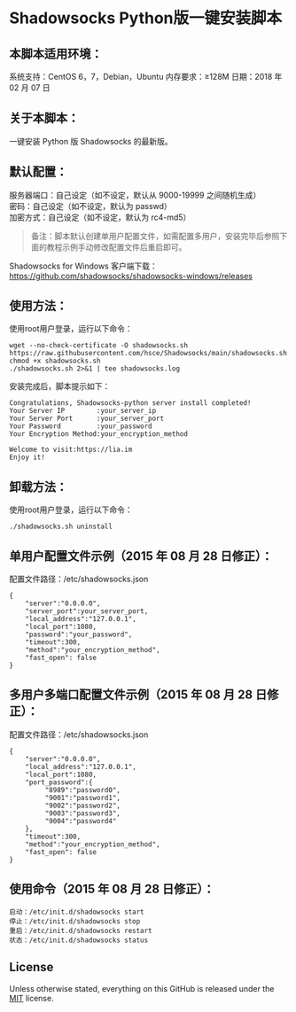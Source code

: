 # Shadowsocks Python版一键安装脚本

## 本脚本适用环境：

系统支持：CentOS 6，7，Debian，Ubuntu
内存要求：≥128M
日期：2018 年 02 月 07 日

## 关于本脚本：

一键安装 Python 版 Shadowsocks 的最新版。

## 默认配置：

服务器端口：自己设定（如不设定，默认从 9000-19999 之间随机生成）  
密码：自己设定（如不设定，默认为 passwd）  
加密方式：自己设定（如不设定，默认为 rc4-md5）  

> 备注：脚本默认创建单用户配置文件，如需配置多用户，安装完毕后参照下面的教程示例手动修改配置文件后重启即可。

Shadowsocks for Windows 客户端下载：
https://github.com/shadowsocks/shadowsocks-windows/releases

## 使用方法：

使用root用户登录，运行以下命令：

```
wget --no-check-certificate -O shadowsocks.sh https://raw.githubusercontent.com/hsce/Shadowsocks/main/shadowsocks.sh
chmod +x shadowsocks.sh
./shadowsocks.sh 2>&1 | tee shadowsocks.log
```
安装完成后，脚本提示如下：

```
Congratulations, Shadowsocks-python server install completed!
Your Server IP        :your_server_ip
Your Server Port      :your_server_port
Your Password         :your_password
Your Encryption Method:your_encryption_method

Welcome to visit:https://lia.im
Enjoy it!
```

## 卸载方法：

使用root用户登录，运行以下命令：

```
./shadowsocks.sh uninstall
```

## 单用户配置文件示例（2015 年 08 月 28 日修正）：

配置文件路径：/etc/shadowsocks.json

```
{
    "server":"0.0.0.0",
    "server_port":your_server_port,
    "local_address":"127.0.0.1",
    "local_port":1080,
    "password":"your_password",
    "timeout":300,
    "method":"your_encryption_method",
    "fast_open": false
}
```

## 多用户多端口配置文件示例（2015 年 08 月 28 日修正）：

配置文件路径：/etc/shadowsocks.json

```
{
    "server":"0.0.0.0",
    "local_address":"127.0.0.1",
    "local_port":1080,
    "port_password":{
         "8989":"password0",
         "9001":"password1",
         "9002":"password2",
         "9003":"password3",
         "9004":"password4"
    },
    "timeout":300,
    "method":"your_encryption_method",
    "fast_open": false
}
```

## 使用命令（2015 年 08 月 28 日修正）：

```
启动：/etc/init.d/shadowsocks start
停止：/etc/init.d/shadowsocks stop
重启：/etc/init.d/shadowsocks restart
状态：/etc/init.d/shadowsocks status
``` 

## License

Unless otherwise stated, everything on this GitHub is released under the [MIT](https://cyrilwong.mit-license.org/) license.
